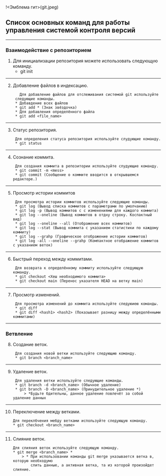 !<Эмблема гит>(git.jpeg)
##  Список основных команд для работы управления системой контроля версий 

---
### Взаимодействие с репозиторием

1. Для инициализации репозитория можете использовать следующую команду.
   * git init
---
2. Добавление файлов в индексацию.

		  Для добавление файлов для отслеживания системой git используйте
		следующие команды.
		* Добавдение всех файлов 
		* git add * (Знак звёздочка)
		* Для добавления определённого файла
		* git add <file_name>
---
3. Статус репозитория.

		Для определения статуса репозитория используйте слудующие команду.
		* git status
---
4. Сознание коммита.

		Для создания коммита в репозитории используйте слудующие команду.
		* git commit -m <mess>
		* git commit (Сообщение о коммите вводится в открывшемся редакторе.)
---
5. Просмотр истории коммитов

		Для просмотра истории коммитов используйте следующие команды.
		* git log (Вывод списка коммитов с параметрами по умолчанию)
		* git log -p (Вывод коммитов с с изменениями для каждого коммита)
		* git log --oneline (Вывод коммитов в отдну строку. Коспактный вид)
		* git log --oneline --all (Отображение всех коммитов)
		* git log --stat (Вывод коммита с указанием статистики по каждому коммиту)
		* git log --grahp (Графическое отображение истории коммитов)
		* git log -all --oneline --grahp (Компактное отображение коммитов с указанием веток)

---
6. Быстрый переход между коммитами.

		Для возврата к определённому коммиту используйте следующую команду.
		* git checkout <Хеш необходимого коммита>
		* git checkout main (Перенос указателя HEAD на ветку main)
---
7. Просмотр изменений.

		Для просмотра изменений до коммита используйте следуюиею команды.
		* git diff 
		* git diff <hash1> <hash2> (Показывает разницу между определёнными коммитами)
---

### Ветвление

8. Создание веток.

		Для создания новой ветки используйте следующию команду.
		* git branch <branch_name>
---
9. Удаление веток.

		Для удаления ветки используйте следующие команды.
		* git branch -d <branch_name> (Обычное удаление)
		* git branch -D <branch_name> (Принудительное удаление *)
			> *Будьте бдительны, данное удаление повлечёт за собой удаление данных
---
10. Переключение между ветками.

		Для переклбчения мебду ветками используйте следующую команду.
		* git checkout <branch_name>
---
11. Слияние веток.

		Для слияния веток используйте следующую команду.
		* git merge <branch_name> *
			> * При использовании команды git merge указывается ветка в, которую необходумо 
				слить данные, а активная ветка, та из которой произойдет слияние.
	